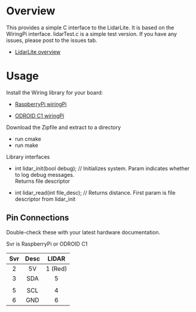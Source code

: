# Overview

This provides a simple C interface to the LidarLite.  It is based on the WiringPi interface. lidarTest.c is a simple test version.  If you have any issues, please post to the issues tab.


* [LidarLite overview](http://www.pulsedlight3d.com/)

# Usage

Install the Wiring library for your board:

* [RaspberryPi wiringPi](http://www.wiringpi.com/)

* [ODROID C1 wiringPi](https://github.com/hardkernel/wiringPi)

Download the Zipfile and extract to a directory

* run cmake
* run make

Library interfaces

* int lidar\_init(bool debug);  // Initializes system.  Param indicates whether to log debug messages.  
 Returns file descriptor

* int lidar\_read(int file\_desc);  // Returns distance.  First param is file descriptor from lidar\_init

## Pin Connections
Double-check these with your latest hardware documentation.

Svr is RaspberryPi or ODROID C1

Svr |  Desc |  LIDAR
:--:|:-----:|:------:
 2  |   5V  |  1 (Red)
 3  |   SDA | 5
    |       | 
 5  |   SCL |   4
 6  |   GND |   6
